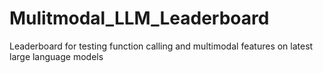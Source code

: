 # Mulitmodal_LLM_Leaderboard
Leaderboard for testing function calling and multimodal features on latest large language models
